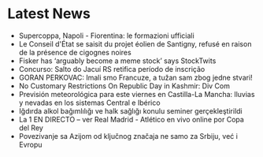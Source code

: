 # Latest News
-  Supercoppa, Napoli - Fiorentina: le formazioni ufficiali
-  Le Conseil d'État se saisit du projet éolien de Santigny, refusé en raison de la présence de cigognes noires
-  Fisker has ‘arguably become a meme stock’ says StockTwits
-  Concurso: Salto do Jacuí RS retifica período de inscrição
-  GORAN PERKOVAC: Imali smo Francuze, a tužan sam zbog jedne stvari!
-  No Customary Restrictions On Republic Day in Kashmir: Div Com
-  Previsión meteorológica para este viernes en Castilla-La Mancha: lluvias y nevadas en los sistemas Central e Ibérico
-  Iğdırda alkol bağımlılığı ve halk sağlığı konulu seminer gerçekleştirildi
-  La 1 EN DIRECTO – ver Real Madrid - Atlético en vivo online por Copa del Rey
-  Povezivanje sa Azijom od ključnog značaja ne samo za Srbiju, već i Evropu
